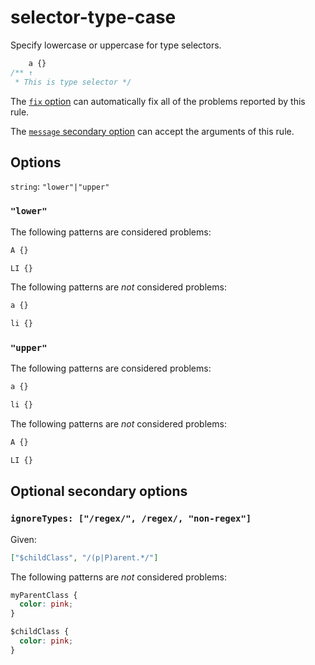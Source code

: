 # selector-type-case

Specify lowercase or uppercase for type selectors.

<!-- prettier-ignore -->
```css
    a {}
/** ↑
 * This is type selector */
```

The [`fix` option](https://github.com/stylelint/stylelint/16.6.1/docs/user-guide/options.md#fix) can automatically fix all of the problems reported by this rule.

The [`message` secondary option](https://github.com/stylelint/stylelint/16.6.1/docs/user-guide/configure.md#message) can accept the arguments of this rule.

## Options

`string`: `"lower"|"upper"`

### `"lower"`

The following patterns are considered problems:

<!-- prettier-ignore -->
```css
A {}
```

<!-- prettier-ignore -->
```css
LI {}
```

The following patterns are _not_ considered problems:

<!-- prettier-ignore -->
```css
a {}
```

<!-- prettier-ignore -->
```css
li {}
```

### `"upper"`

The following patterns are considered problems:

<!-- prettier-ignore -->
```css
a {}
```

<!-- prettier-ignore -->
```css
li {}
```

The following patterns are _not_ considered problems:

<!-- prettier-ignore -->
```css
A {}
```

<!-- prettier-ignore -->
```css
LI {}
```

## Optional secondary options

### `ignoreTypes: ["/regex/", /regex/, "non-regex"]`

Given:

```json
["$childClass", "/(p|P)arent.*/"]
```

The following patterns are _not_ considered problems:

<!-- prettier-ignore -->
```css
myParentClass {
  color: pink;
}

$childClass {
  color: pink;
}
```
